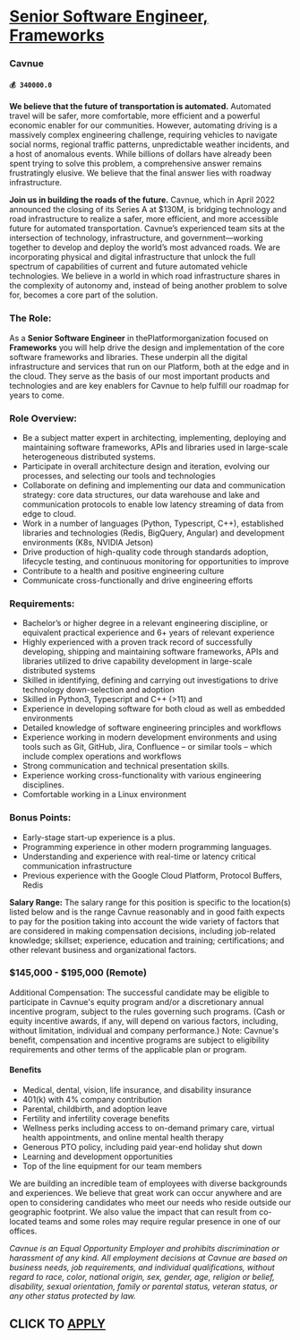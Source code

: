# [Senior Software Engineer, Frameworks](https://www.remotewlb.com/apply/senior-software-engineer-frameworks)  
### Cavnue  
#### `💰 340000.0`  

**We believe that the future of transportation is automated.** Automated travel will be safer, more comfortable, more efficient and a powerful economic enabler for our communities. However, automating driving is a massively complex engineering challenge, requiring vehicles to navigate social norms, regional traffic patterns, unpredictable weather incidents, and a host of anomalous events. While billions of dollars have already been spent trying to solve this problem, a comprehensive answer remains frustratingly elusive. We believe that the final answer lies with roadway infrastructure.

 **Join us in building the roads of the future.** Cavnue, which in April 2022 announced the closing of its Series A at $130M, is bridging technology and road infrastructure to realize a safer, more efficient, and more accessible future for automated transportation. Cavnue’s experienced team sits at the intersection of technology, infrastructure, and government—working together to develop and deploy the world’s most advanced roads. We are incorporating physical and digital infrastructure that unlock the full spectrum of capabilities of current and future automated vehicle technologies. We believe in a world in which road infrastructure shares in the complexity of autonomy and, instead of being another problem to solve for, becomes a core part of the solution.

### The Role:

As a **Senior Software Engineer** in thePlatformorganization focused on **Frameworks** you will help drive the design and implementation of the core software frameworks and libraries. These underpin all the digital infrastructure and services that run on our Platform, both at the edge and in the cloud. They serve as the basis of our most important products and technologies and are key enablers for Cavnue to help fulfill our roadmap for years to come.

### Role Overview:

  * Be a subject matter expert in architecting, implementing, deploying and maintaining software frameworks, APIs and libraries used in large-scale heterogeneous distributed systems. 
  * Participate in overall architecture design and iteration, evolving our processes, and selecting our tools and technologies
  * Collaborate on defining and implementing our data and communication strategy: core data structures, our data warehouse and lake and communication protocols to enable low latency streaming of data from edge to cloud.
  * Work in a number of languages (Python, Typescript, C++), established libraries and technologies (Redis, BigQuery, Angular) and development environments (K8s, NVIDIA Jetson) 
  * Drive production of high-quality code through standards adoption, lifecycle testing, and continuous monitoring for opportunities to improve
  * Contribute to a health and positive engineering culture
  * Communicate cross-functionally and drive engineering efforts

### Requirements:

  * Bachelor’s or higher degree in a relevant engineering discipline, or equivalent practical experience and 6+ years of relevant experience
  * Highly experienced with a proven track record of successfully developing, shipping and maintaining software frameworks, APIs and libraries utilized to drive capability development in large-scale distributed systems
  * Skilled in identifying, defining and carrying out investigations to drive technology down-selection and adoption
  * Skilled in Python3, Typescript and C++ (>11) and 
  * Experience in developing software for both cloud as well as embedded environments
  * Detailed knowledge of software engineering principles and workflows
  * Experience working in modern development environments and using tools such as Git, GitHub, Jira, Confluence – or similar tools – which include complex operations and workflows
  * Strong communication and technical presentation skills.
  * Experience working cross-functionality with various engineering disciplines.
  * Comfortable working in a Linux environment 

### Bonus Points:

  * Early-stage start-up experience is a plus.
  * Programming experience in other modern programming languages.
  * Understanding and experience with real-time or latency critical communication infrastructure 
  * Previous experience with the Google Cloud Platform, Protocol Buffers, Redis

**Salary Range:** The salary range for this position is specific to the location(s) listed below and is the range Cavnue reasonably and in good faith expects to pay for the position taking into account the wide variety of factors that are considered in making compensation decisions, including job-related knowledge; skillset; experience, education and training; certifications; and other relevant business and organizational factors.

### $145,000 - $195,000 (Remote)

Additional Compensation: The successful candidate may be eligible to participate in Cavnue's equity program and/or a discretionary annual incentive program, subject to the rules governing such programs. (Cash or equity incentive awards, if any, will depend on various factors, including, without limitation, individual and company performance.) Note: Cavnue's benefit, compensation and incentive programs are subject to eligibility requirements and other terms of the applicable plan or program.

####  **Benefits**

  * Medical, dental, vision, life insurance, and disability insurance 
  * 401(k) with 4% company contribution
  * Parental, childbirth, and adoption leave 
  * Fertility and infertility coverage benefits 
  * Wellness perks including access to on-demand primary care, virtual health appointments, and online mental health therapy 
  * Generous PTO policy, including paid year-end holiday shut down
  * Learning and development opportunities 
  * Top of the line equipment for our team members

We are building an incredible team of employees with diverse backgrounds and experiences. We believe that great work can occur anywhere and are open to considering candidates who meet our needs who reside outside our geographic footprint. We also value the impact that can result from co-located teams and some roles may require regular presence in one of our offices.

 _Cavnue is an Equal Opportunity Employer and prohibits discrimination or harassment of any kind. All employment decisions at Cavnue are based on business needs, job requirements, and individual qualifications, without regard to race, color, national origin, sex, gender, age, religion or belief, disability, sexual orientation, family or parental status, veteran status, or any other status protected by law._

  
## CLICK TO [APPLY](https://www.remotewlb.com/apply/senior-software-engineer-frameworks)

